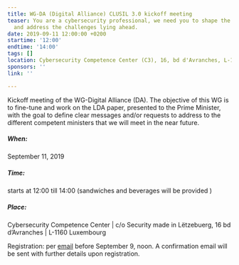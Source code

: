 ```yaml
---
title: WG-DA (Digital Alliance) CLUSIL 3.0 kickoff meeting
teaser: You are a cybersecurity professional, we need you to shape the common future
  and address the challenges lying ahead.
date: 2019-09-11 12:00:00 +0200
startime: '12:00'
endtime: '14:00'
tags: []
location: Cybersecurity Competence Center (C3), 16, bd d'Avranches, L-1160 Luxembourg
sponsors: ''
link: ''

---
```

Kickoff meeting of the WG-Digital Alliance (DA). The objective of this WG is to fine-tune and work on the LDA paper, presented to the Prime Minister, with the goal to define clear messages and/or requests to address to the different competent ministers that we will meet in the near future.

##### When:

September 11, 2019

##### Time:

starts at 12:00 till 14:00 (sandwiches and beverages will be provided )

##### Place:

Cybersecurity Competence Center | c/o Security made in Lëtzebuerg, 16 bd d’Avranches | L-1160 Luxembourg

Registration:  per [email](mailto:secgen@clusil.lu) before September 9, noon. A confirmation email will be sent with further details upon registration.